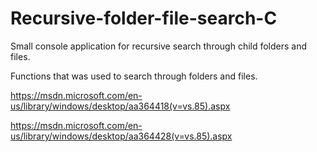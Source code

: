 # Recursive-folder-file-search-C
Small console application for recursive search through child folders and files.

Functions that was used to search through folders and files.

https://msdn.microsoft.com/en-us/library/windows/desktop/aa364418(v=vs.85).aspx


https://msdn.microsoft.com/en-us/library/windows/desktop/aa364428(v=vs.85).aspx
